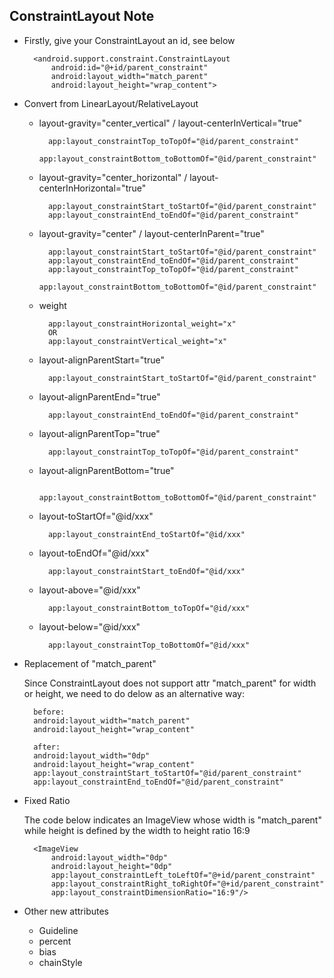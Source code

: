 ## ConstraintLayout Note ##

- Firstly, give your ConstraintLayout an id, see below

	    <android.support.constraint.ConstraintLayout
        	android:id="@+id/parent_constraint"
        	android:layout_width="match_parent"
        	android:layout_height="wrap_content">

- Convert from LinearLayout/RelativeLayout

	- layout-gravity="center_vertical" / layout-centerInVertical="true"

			app:layout_constraintTop_toTopOf="@id/parent_constraint"
          	app:layout_constraintBottom_toBottomOf="@id/parent_constraint"
          	
    - layout-gravity="center_horizontal" / layout-centerInHorizontal="true"

    		app:layout_constraintStart_toStartOf="@id/parent_constraint"
          	app:layout_constraintEnd_toEndOf="@id/parent_constraint"
          	
    - layout-gravity="center" / layout-centerInParent="true"

    		app:layout_constraintStart_toStartOf="@id/parent_constraint"
          	app:layout_constraintEnd_toEndOf="@id/parent_constraint"
          	app:layout_constraintTop_toTopOf="@id/parent_constraint"
          	app:layout_constraintBottom_toBottomOf="@id/parent_constraint"
          	
    - weight

    		app:layout_constraintHorizontal_weight="x"
    		OR
            app:layout_constraintVertical_weight="x"
            
	- layout-alignParentStart="true"

			app:layout_constraintStart_toStartOf="@id/parent_constraint"
			
	- layout-alignParentEnd="true"

			app:layout_constraintEnd_toEndOf="@id/parent_constraint"
			
	- layout-alignParentTop="true"

			app:layout_constraintTop_toTopOf="@id/parent_constraint"
			
	- layout-alignParentBottom="true"

			app:layout_constraintBottom_toBottomOf="@id/parent_constraint"
			
	- layout-toStartOf="@id/xxx"

			app:layout_constraintEnd_toStartOf="@id/xxx"
			
	- layout-toEndOf="@id/xxx"

			app:layout_constraintStart_toEndOf="@id/xxx"
			
	- layout-above="@id/xxx"

			app:layout_constraintBottom_toTopOf="@id/xxx"
			
	- layout-below="@id/xxx"

			app:layout_constraintTop_toBottomOf="@id/xxx"
			
- Replacement of "match_parent"

	Since ConstraintLayout does not support attr "match_parent" for width or height, we need to do delow as an alternative way:
	
		before:
		android:layout_width="match_parent"
        android:layout_height="wrap_content"
        
        after:
        android:layout_width="0dp"
        android:layout_height="wrap_content"
        app:layout_constraintStart_toStartOf="@id/parent_constraint"
        app:layout_constraintEnd_toEndOf="@id/parent_constraint"
        
- Fixed Ratio

	The code below indicates an ImageView whose width is "match_parent" while height is defined by the width to height ratio 16:9
	
		<ImageView
        	android:layout_width="0dp"
        	android:layout_height="0dp"
            app:layout_constraintLeft_toLeftOf="@+id/parent_constraint"
        	app:layout_constraintRight_toRightOf="@+id/parent_constraint"
        	app:layout_constraintDimensionRatio="16:9"/>
        	
- Other new attributes

	- Guideline
	- percent
	- bias
	- chainStyle
          	
    
